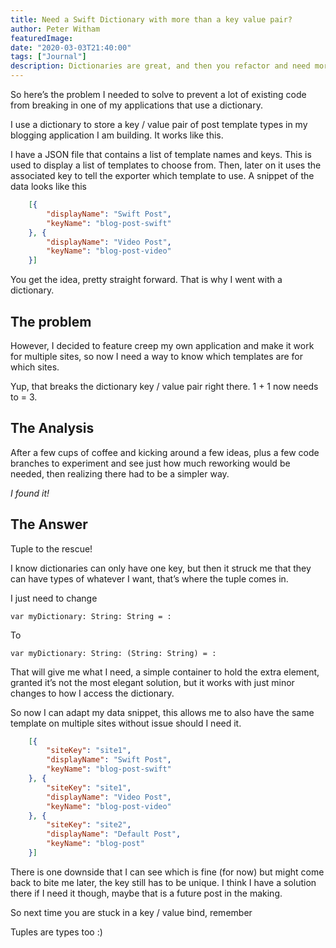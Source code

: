 ```yaml
---
title: Need a Swift Dictionary with more than a key value pair?
author: Peter Witham
featuredImage:
date: "2020-03-03T21:40:00"
tags: ["Journal"]
description: Dictionaries are great, and then you refactor and need more than a key value pair, here's my solution.
---
```


So here’s the problem I needed to solve to prevent a lot of existing code from breaking in one of my applications that use a dictionary.

I use a dictionary to store a key / value pair of post template types in my blogging application I am building. It works like this.

I have a JSON file that contains a list of template names and keys. This is used to display a list of templates to choose from. Then, later on it uses the associated key to tell the exporter which template to use. A snippet of the data looks like this

```json
    [{
        "displayName": "Swift Post",
        "keyName": "blog-post-swift"
    }, {
        "displayName": "Video Post",
        "keyName": "blog-post-video"
    }]
```

You get the idea, pretty straight forward. That is why I went with a dictionary.

## The problem

However, I decided to feature creep my own application and make it work for multiple sites, so now I need a way to know which templates are for which sites.

Yup, that breaks the dictionary key / value pair right there. 1 + 1 now needs to = 3.

## The Analysis

After a few cups of coffee and kicking around a few ideas, plus a few code branches to experiment and see just how much reworking would be needed, then realizing there had to be a simpler way.

_I found it!_

## The Answer

Tuple to the rescue!

I know dictionaries can only have one key, but then it struck me that they can have types of whatever I want, that’s where the tuple comes in.

I just need to change

`var myDictionary: String: String = :`

To

`var myDictionary: String: (String: String) = :`

That will give me what I need, a simple container to hold the extra element, granted it’s not the most elegant solution, but it works with just minor changes to how I access the dictionary.

So now I can adapt my data snippet, this allows me to also have the same template on multiple sites without issue should I need it.

```json
    [{
        "siteKey": "site1",
        "displayName": "Swift Post",
        "keyName": "blog-post-swift"
    }, {
        "siteKey": "site1",
        "displayName": "Video Post",
        "keyName": "blog-post-video"
    }, {
        "siteKey": "site2",
        "displayName": "Default Post",
        "keyName": "blog-post"
    }]
```

There is one downside that I can see which is fine (for now) but might come back to bite me later, the key still has to be unique. I think I have a solution there if I need it though, maybe that is a future post in the making.

So next time you are stuck in a key / value bind, remember

Tuples are types too :)
